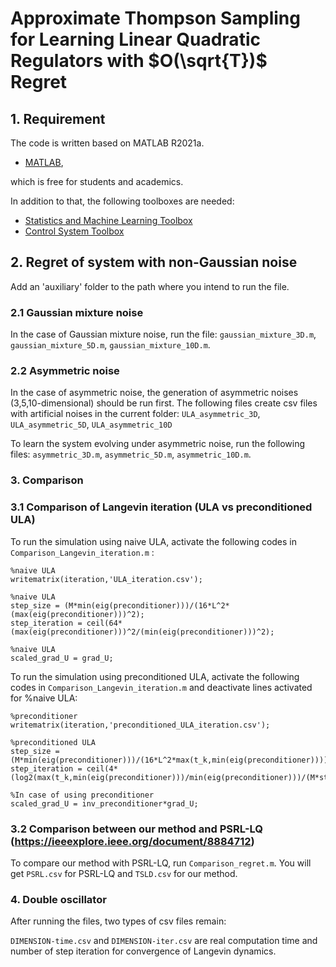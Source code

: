 # Approximate Thompson Sampling for Learning Linear Quadratic Regulators with $O(\sqrt{T})$ Regret

## 1. Requirement

The code is written based on MATLAB R2021a.

* [MATLAB](https://www.mathworks.com),

which is free for students and academics.

In addition to that, the following toolboxes are needed:

* [Statistics and Machine Learning Toolbox](https://mathworks.com/products/statistics.html)
* [Control System Toolbox](https://mathworks.com/products/control.html)

## 2. Regret of system with non-Gaussian noise

Add an 'auxiliary' folder to the path where you intend to run the file. 


### 2.1 Gaussian mixture noise 

In the case of Gaussian mixture noise, run the file:
`gaussian_mixture_3D.m`, `gaussian_mixture_5D.m`, `gaussian_mixture_10D.m`.

### 2.2 Asymmetric noise 

In the case of asymmetric noise, the generation of asymmetric noises (3,5,10-dimensional) should be run first.
The following files create csv files with artificial noises in the current folder: 
`ULA_asymmetric_3D`, `ULA_asymmetric_5D`, `ULA_asymmetric_10D`

To learn the system evolving under asymmetric noise, run the following files: 
`asymmetric_3D.m`, `asymmetric_5D.m`, `asymmetric_10D.m`.


### 3. Comparison

### 3.1 Comparison of Langevin iteration (ULA vs preconditioned ULA)
To run the simulation using naive ULA, activate the following codes in `Comparison_Langevin_iteration.m` :
```
%naive ULA
writematrix(iteration,'ULA_iteration.csv');
```

```
%naive ULA
step_size = (M*min(eig(preconditioner)))/(16*L^2*(max(eig(preconditioner)))^2);
step_iteration = ceil(64*(max(eig(preconditioner)))^2/(min(eig(preconditioner)))^2);
```

```
%naive ULA
scaled_grad_U = grad_U;
```

To run the simulation using preconditioned ULA, activate the following codes in `Comparison_Langevin_iteration.m` 
and deactivate lines activated for %naive ULA:

```
%preconditioner
writematrix(iteration,'preconditioned_ULA_iteration.csv');
```

```
%preconditioned ULA
step_size = (M*min(eig(preconditioner)))/(16*L^2*max(t_k,min(eig(preconditioner))));
step_iteration = ceil(4*(log2(max(t_k,min(eig(preconditioner)))/min(eig(preconditioner)))/(M*step_size)));
```

```
%In case of using preconditioner
scaled_grad_U = inv_preconditioner*grad_U;
```

### 3.2 Comparison between our method and PSRL-LQ (https://ieeexplore.ieee.org/document/8884712)
To compare our method with PSRL-LQ, run `Comparison_regret.m`. You will get `PSRL.csv` for PSRL-LQ and `TSLD.csv` for our method.


### 4. Double oscillator

After running the files, two types of csv files remain:

`DIMENSION-time.csv` and `DIMENSION-iter.csv` are real computation time and number of step iteration for convergence of Langevin dynamics.

